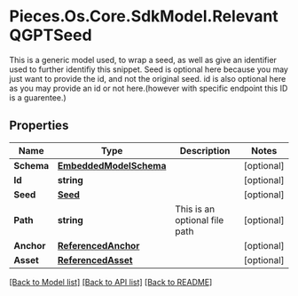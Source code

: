 # Pieces.Os.Core.SdkModel.RelevantQGPTSeed
This is a generic model used, to wrap a seed, as well as give an identifier used to further identifiy this snippet.  Seed is optional here because you may just want to provide the id, and not the original seed.  id is also optional here as you may provide an id or not here.(however with specific endpoint this ID is a guarentee.)

## Properties

Name | Type | Description | Notes
------------ | ------------- | ------------- | -------------
**Schema** | [**EmbeddedModelSchema**](EmbeddedModelSchema.md) |  | [optional] 
**Id** | **string** |  | [optional] 
**Seed** | [**Seed**](Seed.md) |  | [optional] 
**Path** | **string** | This is an optional file path | [optional] 
**Anchor** | [**ReferencedAnchor**](ReferencedAnchor.md) |  | [optional] 
**Asset** | [**ReferencedAsset**](ReferencedAsset.md) |  | [optional] 

[[Back to Model list]](../README.md#documentation-for-models) [[Back to API list]](../README.md#documentation-for-api-endpoints) [[Back to README]](../README.md)

